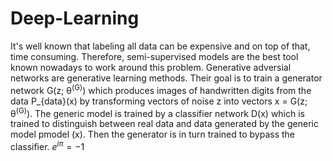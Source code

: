 # Deep-Learning

It's well known that labeling all data can be expensive and on top of that, time consuming. Therefore, semi-supervised models are the best tool known nowadays to work around this problem. Generative adversial networks are generative learning methods. Their goal is to train a generator network G(z; θ<sup>(G)</sup>) which produces images of handwritten digits from the data P_{data}(x) by transforming vectors of noise z into vectors x = G(z; θ<sup>(G)</sup>). The generic model is trained by a classifier network D(x) which is trained to distinguish between real data and data generated by the generic model pmodel (x). Then the generator is in turn trained to bypass the classifier.
$e^{i \pi} = -1$


